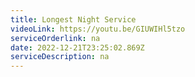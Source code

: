 ```yaml
---
title: Longest Night Service
videoLink: https://youtu.be/GIUWIHl5tzo
serviceOrderlink: na
date: 2022-12-21T23:25:02.869Z
serviceDescription: n﻿a
---
```

